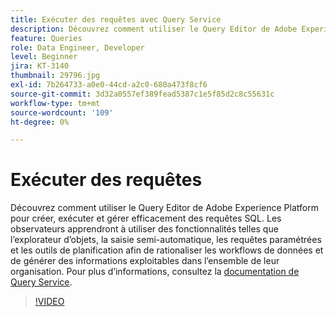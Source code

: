 ```yaml
---
title: Exécuter des requêtes avec Query Service
description: Découvrez comment utiliser le Query Editor de Adobe Experience Platform pour créer, exécuter et gérer efficacement des requêtes SQL. Les observateurs apprendront à utiliser des fonctionnalités telles que l’explorateur d’objets, la saisie semi-automatique, les requêtes paramétrées et les outils de planification afin de rationaliser les workflows de données et de générer des informations exploitables dans l’ensemble de leur organisation.
feature: Queries
role: Data Engineer, Developer
level: Beginner
jira: KT-3140
thumbnail: 29796.jpg
exl-id: 7b264733-a0e0-44cd-a2c0-680a473f8cf6
source-git-commit: 3d32a0557ef389fead5387c1e5f85d2c8c55631c
workflow-type: tm+mt
source-wordcount: '109'
ht-degree: 0%

---
```


# Exécuter des requêtes

Découvrez comment utiliser le Query Editor de Adobe Experience Platform pour créer, exécuter et gérer efficacement des requêtes SQL. Les observateurs apprendront à utiliser des fonctionnalités telles que l’explorateur d’objets, la saisie semi-automatique, les requêtes paramétrées et les outils de planification afin de rationaliser les workflows de données et de générer des informations exploitables dans l’ensemble de leur organisation. Pour plus d’informations, consultez la [documentation de Query Service](https://experienceleague.adobe.com/fr/docs/experience-platform/query/home).

>[!VIDEO](https://video.tv.adobe.com/v/32943?learn=on&enablevpops&captions=fre_fr)
